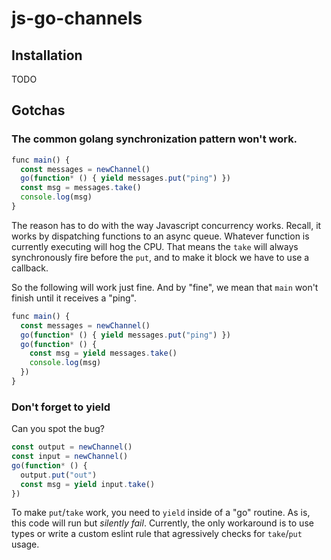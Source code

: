 # js-go-channels

## Installation

TODO

## Gotchas

### The common golang synchronization pattern won't work.

```js
func main() {
  const messages = newChannel()
  go(function* () { yield messages.put("ping") })
  const msg = messages.take()
  console.log(msg)
}
```

The reason has to do with the way Javascript concurrency
works. Recall, it works by dispatching functions to an async
queue. Whatever function is currently executing will hog the CPU.
That means the `take` will always synchronously fire before the `put`,
and to make it block we have to use a callback. 

So the following will work just fine. And by "fine", we mean that
`main` won't finish until it receives a "ping".

``` js
func main() {
  const messages = newChannel()
  go(function* () { yield messages.put("ping") })
  go(function* () { 
    const msg = yield messages.take() 
    console.log(msg)
  })
}

```

### Don't forget to yield

Can you spot the bug?

```js
const output = newChannel()
const input = newChannel()
go(function* () { 
  output.put("out")
  const msg = yield input.take()
})
``` 

To make `put`/`take` work, you need to `yield` inside of a "go"
routine. As is, this code will run but *silently fail*. Currently, the
only workaround is to use types or write a custom eslint rule that
agressively checks for `take`/`put` usage.
